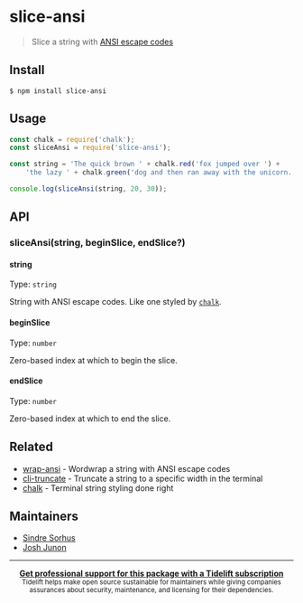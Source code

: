 # slice-ansi

> Slice a string with [ANSI escape codes](https://en.wikipedia.org/wiki/ANSI_escape_code#Colors_and_Styles)

## Install

```
$ npm install slice-ansi
```

## Usage

```js
const chalk = require('chalk');
const sliceAnsi = require('slice-ansi');

const string = 'The quick brown ' + chalk.red('fox jumped over ') +
	'the lazy ' + chalk.green('dog and then ran away with the unicorn.');

console.log(sliceAnsi(string, 20, 30));
```

## API

### sliceAnsi(string, beginSlice, endSlice?)

#### string

Type: `string`

String with ANSI escape codes. Like one styled by [`chalk`](https://github.com/chalk/chalk).

#### beginSlice

Type: `number`

Zero-based index at which to begin the slice.

#### endSlice

Type: `number`

Zero-based index at which to end the slice.

## Related

- [wrap-ansi](https://github.com/chalk/wrap-ansi) - Wordwrap a string with ANSI escape codes
- [cli-truncate](https://github.com/sindresorhus/cli-truncate) - Truncate a string to a specific width in the terminal
- [chalk](https://github.com/chalk/chalk) - Terminal string styling done right

## Maintainers

- [Sindre Sorhus](https://github.com/sindresorhus)
- [Josh Junon](https://github.com/qix-)

---

<div align="center">
	<b>
		<a href="https://tidelift.com/subscription/pkg/npm-slice_ansi?utm_source=npm-slice-ansi&utm_medium=referral&utm_campaign=readme">Get professional support for this package with a Tidelift subscription</a>
	</b>
	<br>
	<sub>
		Tidelift helps make open source sustainable for maintainers while giving companies<br>assurances about security, maintenance, and licensing for their dependencies.
	</sub>
</div>
